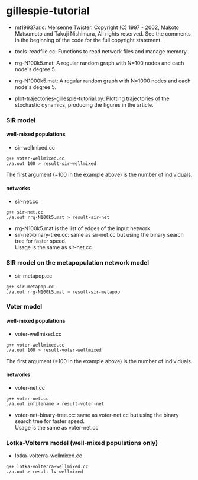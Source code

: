 # gillespie-tutorial

- mt19937ar.c: Mersenne Twister. Copyright (C) 1997 - 2002, Makoto Matsumoto and Takuji Nishimura,
   All rights reserved. See the comments in the beginning of the code for the full copyright statement.                         
- tools-readfile.cc: Functions to read network files and manage memory.
- rrg-N100k5.mat: A regular random graph with N=100 nodes and each node's degree 5.
- rrg-N1000k5.mat: A regular random graph with N=1000 nodes and each node's degree 5.

- plot-trajectories-gillespie-tutorial.py: Plotting trajectories of the stochastic dynamics, producing the figures in the article.

### SIR model ###
#### well-mixed populations ####

- sir-wellmixed.cc
```
g++ voter-wellmixed.cc
./a.out 100 > result-sir-wellmixed
```
The first argument (=100 in the example above) is the number of individuals.

#### networks ####

- sir-net.cc  
```
g++ sir-net.cc
./a.out rrg-N100k5.mat > result-sir-net
```
- rrg-N100k5.mat is the list of edges of the input network.
- sir-net-binary-tree.cc: same as sir-net.cc but using the binary search tree for faster speed.  
Usage is the same as sir-net.cc


### SIR model on the metapopulation network model ###
- sir-metapop.cc  
```
g++ sir-metapop.cc
./a.out rrg-N100k5.mat > result-sir-metapop
```

### Voter model ###
#### well-mixed populations ####
- voter-wellmixed.cc  
```
g++ voter-wellmixed.cc
./a.out 100 > result-voter-wellmixed
```
The first argument (=100 in the example above) is the number of individuals.

#### networks ####
- voter-net.cc  
```
g++ voter-net.cc
./a.out infilename > result-voter-net
```

- voter-net-binary-tree.cc: same as voter-net.cc but using the binary search tree for faster speed.  
Usage is the same as voter-net.cc

### Lotka-Volterra model (well-mixed populations only) ###
- lotka-volterra-wellmixed.cc  
```
g++ lotka-volterra-wellmixed.cc
./a.out > result-lv-wellmixed
```
